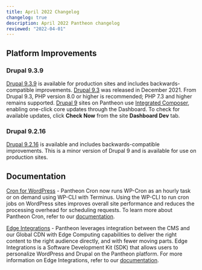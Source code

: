 ```yaml
---
title: April 2022 Changelog
changelog: true
description: April 2022 Pantheon changelog
reviewed: "2022-04-01"
---
```


## Platform Improvements

### Drupal 9.3.9

[Drupal 9.3.9](https://www.drupal.org/project/drupal/releases/9.3.9) is available for production sites and includes backwards-compatible improvements. [Drupal 9.3](https://www.drupal.org/project/drupal/releases/9.3.0) was released in December 2021. From Drupal 9.3, PHP version 8.0 or higher is recommended; PHP 7.3 and higher remains supported. [Drupal 9](/drupal) sites on Pantheon use [Integrated Composer](/guides/integrated-composer), enabling one-click core updates through the Dashboard. To check for available updates, click **Check Now** from the site **Dashboard Dev** tab.

### Drupal 9.2.16

[Drupal 9.2.16](https://www.drupal.org/project/drupal/releases/9.2.16) is available and includes backwards-compatible improvements. This is a minor version of Drupal 9 and is available for use on production sites.


## Documentation

[Cron for WordPress](/guides/wordpress-developer/wordpress-cron) - Pantheon Cron now runs WP-Cron as an hourly task or on demand using WP-CLI with Terminus. Using the WP-CLI to run cron jobs on WordPress sites improves overall site performance and reduces the processing overhead for scheduling requests. To learn more about Pantheon Cron, refer to our [documentation](//guides/wordpress-developerwordpress-cron).

[Edge Integrations](/guides/edge-integrations/) - Pantheon leverages integration between the CMS and our Global CDN with Edge Computing capabilities to deliver the right content to the right audience directly, and with fewer moving parts. Edge Integrations is a Software Development Kit (SDK) that allows users to personalize WordPress and Drupal on the Pantheon platform. For more information on Edge Integrations, refer to our [documentation](/guides/edge-integrations/).
